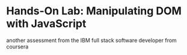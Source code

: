 # Hands-On Lab: Manipulating DOM with JavaScript
 another assessment from the IBM full stack software developer from coursera
